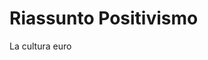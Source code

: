# Riassunto Positivismo 

La cultura euro
<!--stackedit_data:
eyJoaXN0b3J5IjpbMTU3Mzg1Mzg5MywxOTA1OTgyNTYxXX0=
-->